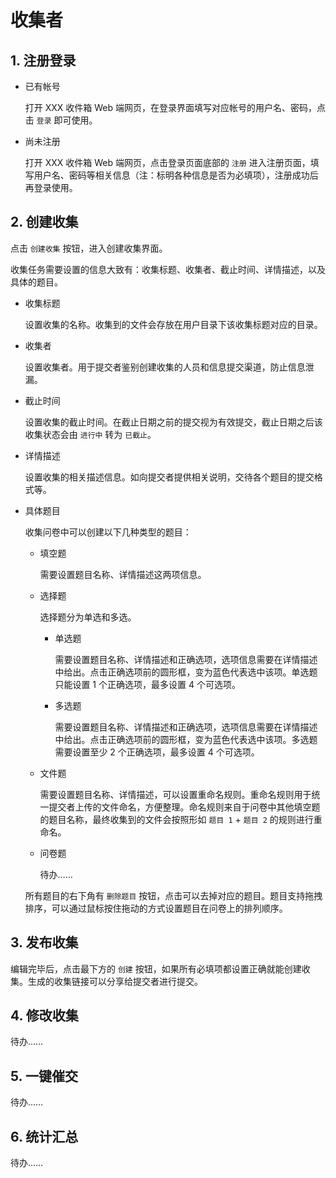 # 收集者

## 1. 注册登录

- 已有帐号

  打开 XXX 收件箱 Web 端网页，在登录界面填写对应帐号的用户名、密码，点击 `登录` 即可使用。

- 尚未注册

  打开 XXX 收件箱 Web 端网页，点击登录页面底部的 `注册` 进入注册页面，填写用户名、密码等相关信息（注：标明各种信息是否为必填项），注册成功后再登录使用。

## 2. 创建收集

点击 `创建收集` 按钮，进入创建收集界面。

收集任务需要设置的信息大致有：收集标题、收集者、截止时间、详情描述，以及具体的题目。

- 收集标题

  设置收集的名称。收集到的文件会存放在用户目录下该收集标题对应的目录。

- 收集者

  设置收集者。用于提交者鉴别创建收集的人员和信息提交渠道，防止信息泄漏。

- 截止时间

  设置收集的截止时间。在截止日期之前的提交视为有效提交，截止日期之后该收集状态会由 `进行中` 转为 `已截止`。

- 详情描述

  设置收集的相关描述信息。如向提交者提供相关说明，交待各个题目的提交格式等。

- 具体题目

  收集问卷中可以创建以下几种类型的题目：

  - 填空题

    需要设置题目名称、详情描述这两项信息。

  - 选择题

    选择题分为单选和多选。

    - 单选题

      需要设置题目名称、详情描述和正确选项，选项信息需要在详情描述中给出。点击正确选项前的圆形框，变为蓝色代表选中该项。单选题只能设置 1 个正确选项，最多设置 4 个可选项。

    - 多选题

      需要设置题目名称、详情描述和正确选项，选项信息需要在详情描述中给出。点击正确选项前的圆形框，变为蓝色代表选中该项。多选题需要设置至少 2 个正确选项，最多设置 4 个可选项。

  - 文件题

    需要设置题目名称、详情描述，可以设置重命名规则。重命名规则用于统一提交者上传的文件命名，方便整理。命名规则来自于问卷中其他填空题的题目名称，最终收集到的文件会按照形如 `题目 1` + `题目 2` 的规则进行重命名。

  - 问卷题

    待办……

  所有题目的右下角有 `删除题目` 按钮，点击可以去掉对应的题目。题目支持拖拽排序，可以通过鼠标按住拖动的方式设置题目在问卷上的排列顺序。

## 3. 发布收集

编辑完毕后，点击最下方的 `创建` 按钮，如果所有必填项都设置正确就能创建收集。生成的收集链接可以分享给提交者进行提交。

## 4. 修改收集

待办……

## 5. 一键催交

待办……

## 6. 统计汇总

待办……
